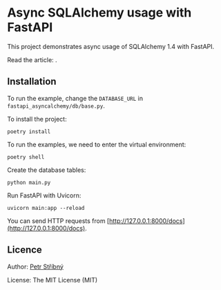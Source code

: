 # Async SQLAlchemy usage with FastAPI

This project demonstrates async usage of SQLAlchemy 1.4 with FastAPI.

Read the article: []().

## Installation

To run the example, change the `DATABASE_URL` in `fastapi_asyncalchemy/db/base.py`.

To install the project:

```
poetry install
```

To run the examples, we need to enter the virtual environment:

```
poetry shell
```

Create the database tables:

```
python main.py
```

Run FastAPI with Uvicorn:

```
uvicorn main:app --reload
```

You can send HTTP requests from [http://127.0.0.1:8000/docs](http://127.0.0.1:8000/docs).

## Licence

Author: [Petr Stříbný](http://stribny.name)

License: The MIT License (MIT)

